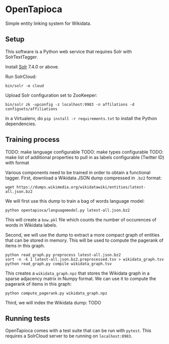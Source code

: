 OpenTapioca
===========

Simple entity linking system for Wikidata.

Setup
-----

This software is a Python web service that requires Solr with SolrTextTagger.

Install [Solr](https://lucene.apache.org/solr/) 7.4.0 or above.

Run SolrCloud:

```
bin/solr -e cloud
```

Upload Solr configuration set to ZooKeeper:
```
bin/solr zk -upconfig -z localhost:9983 -n affilations -d configsets/affiliations
```

In a Virtualenv, do `pip install -r requirements.txt` to install the Python dependencies.

Training process
----------------

TODO: make language configurable
TODO: make types configurable
TODO: make list of additional properties to pull in as labels configurable (Twitter ID) with format

Various components need to be trained in order to obtain a functional tagger. First, download
a Wikidata JSON dump compressed in `.bz2` format:
```
wget https://dumps.wikimedia.org/wikidatawiki/entities/latest-all.json.bz2
```

We will first use this dump to train a bag of words language model:
```
python opentapioca/languagemodel.py latest-all.json.bz2
```

This will create a `bow.pkl` file which counts the number of occurences
of words in Wikidata labels.

Second, we will use the dump to extract a more compact graph of entities that can be stored
in memory. This will be used to compute the pagerank of items in this graph.
```
python read_graph.py preprocess latest-all.json.bz2
sort -n -k 1 latest-all.json.bz2.preprocessed.tsv > wikidata_graph.tsv
python read_graph.py compile wikidata_graph.tsv
```

This creates a `wikidata_graph.npz` that stores the Wikidata graph in a sparse adjacency matrix in Numpy format.
We can use it to compute the pagerank of items in this graph:

```
python compute_pagerank.py wikidata_graph.npz
```

Third, we will index the Wikidata dump: TODO 


Running tests
-------------

OpenTapioca comes with a test suite that can be run with `pytest`. This
requires a SolrCloud server to be running on `localhost:8983`.


